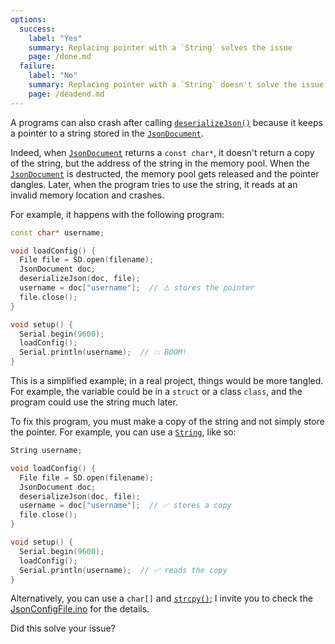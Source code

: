 ```yaml
---
options:
  success:
    label: "Yes"
    summary: Replacing pointer with a `String` solves the issue
    page: /done.md
  failure:
    label: "No"
    summary: Replacing pointer with a `String` doesn't solve the issue
    page: /deadend.md
---
```


A programs can also crash after calling [`deserializeJson()`](/v7/api/json/deserializejson/) because it keeps a pointer to a string stored in the [`JsonDocument`](/v7/api/jsondocument/).

Indeed, when [`JsonDocument`](/v7/api/jsondocument/) returns a `const char*`, it doesn't return a copy of the string, but the address of the string in the memory pool. When the [`JsonDocument`](/v7/api/jsondocument/) is destructed, the memory pool gets released and the pointer dangles. Later, when the program tries to use the string, it reads at an invalid memory location and crashes.

For example, it happens with the following program:

```c++
const char* username;

void loadConfig() {
  File file = SD.open(filename);
  JsonDocument doc;
  deserializeJson(doc, file);
  username = doc["username"];  // ⚠️ stores the pointer
  file.close();
}

void setup() {
  Serial.begin(9600);
  loadConfig();
  Serial.println(username);  // 💥 BOOM!
}
```

This is a simplified example; in a real project, things would be more tangled. For example, the variable could be in a `struct` or a class `class`, and the program could use the string much later.

To fix this program, you must make a copy of the string and not simply store the pointer. For example, you can use a [`String`](https://www.arduino.cc/reference/en/language/variables/data-types/stringobject/), like so:

```c++
String username;

void loadConfig() {
  File file = SD.open(filename);
  JsonDocument doc;
  deserializeJson(doc, file);
  username = doc["username"];  // ✅ stores a copy
  file.close();
}

void setup() {
  Serial.begin(9600);
  loadConfig();
  Serial.println(username);  // ✅ reads the copy
}
```

Alternatively, you can use a `char[]` and [`strcpy()`](https://en.cppreference.com/w/c/string/byte/strcpy); I invite you to check the [JsonConfigFile.ino](/v7/example/config/) for the details.

Did this solve your issue?
